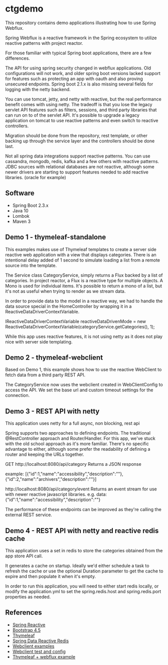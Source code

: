 # ctgdemo

This repository contains demo applications illustrating how to use Spring Webflux. 

Spring Webflux is a reactive framework in the Spring ecosystem to utilize reactive patterns
with project reactor. 

For those familiar with typical Spring boot applications, there are a few differences. 

The API for using spring security changed in webflux applications. Old configurations will not work,
 and older spring boot versions lacked support for features such as protecting an app with oauth and
also proving unsecured endpoints. Spring boot 2.1.x is also missing several fields for logging with
the netty backend. 

You can use tomcat, jetty, and netty with reactive, but the real performance benefit comes with
using netty.  The tradeoff is that you lose the legacy servlet API features such as filters, sessions, 
and third party libraries that can run on to of the servlet API.  It's possible to upgrade
a legacy application on tomcat to use reactive patterns and even switch to reactive controllers. 

Migration should be done from the repository, rest template, or other backing up through the service
layer and the controllers should be done last. 

Not all spring data integrations support reactive patterns. You can use cassandra, mongodb, 
redis, kafka and a few others with reactive patterns. JDBC sources with relational databases
are not reactive, although some newer drivers are starting to support features needed to add
reactive libraries. (oracle for example) 

## Software

* Spring Boot 2.3.x
* Java 10
* Lombok
* Maven 3

## Demo 1 - thymeleaf-standalone

This examples makes use of Thymeleaf templates to create a server side reactive web application
with a view that displays categories. There is an intentional delay added of 1 second to simulate
loading a list from a remote source into the template. 

The Service class CategoryService, simply returns a Flux backed by a list of categories. In 
project reactor, a Flux is a reactive type for multiple objects. A Mono is used for individual
items. It's possible to return a mono of a list, but it's not as useful when trying to render
as we stream data.

In order to provide data to the model in a reactive way, we had to handle the data source
special in the HomeController by wrapping it in a ReactiveDataDriverContextVariable. 

   IReactiveDataDriverContextVariable reactiveDataDrivenMode =
                new ReactiveDataDriverContextVariable(categoryService.getCategories(), 1);

While this app uses reactive features, it is not using netty as it does not play nice with
server side templating.

## Demo 2 - thymeleaf-webclient

Based on Demo 1, this example shows how to use the reactive WebClient to fetch data
from a third party REST API.  

The CategoryService now uses the webclient created in WebClientConfig to access the API. 
We set the base url and custom timeout settings for the connection.  

## Demo 3 - REST API with netty

This application uses netty for a full async, non blocking, rest api

Spring supports two approaches to defining endpoints. The traditional @RestController approach
and Router/Handler.  For this app, we've stuck with the old school approach as it's more familiar.
There's no specific advantage to either, although some prefer the readability of defining a
router and keeping the URLs together. 

GET http://localhost:8080/api/category 
Returns a JSON response

example:
[{"id":1,"name":"accessibility","description":""},{"id":2,"name":"archivers","description":""}]

http://localhost:8080/api/category/event
Returns an event stream for use with newer reactive javascript libraries.
e.g. data:{"id":1,"name":"accessibility","description":""} 

The performance of these endpoints can be improved as they're calling the external REST service.

## Demo 4 - REST API with netty and reactive redis cache

This application uses a set in redis to store the categories obtained from the app store API call. 

It generates a cache on startup. Ideally we'd either schedule a task to refresh the cache or 
use the optional Duration parameter to get the cache to expire and then populate it when it's empty.

In order to run this application, you will need to either start redis locally, or modify the
application.yml to set the spring.redis.host and spring.redis.port properties as needed.


## References

* [Spring Reactive](https://spring.io/reactive)
* [Bootstrap 4.5](https://getbootstrap.com/docs/4.5/getting-started/introduction/)
* [Thymeleaf](https://docs.spring.io/spring-boot/docs/2.3.3.RELEASE/reference/htmlsingle/#boot-features-spring-mvc-template-engines)
* [Spring Data Reactive Redis](https://docs.spring.io/spring-boot/docs/2.3.3.RELEASE/reference/htmlsingle/#boot-features-redis)
* [Webclient examples](https://howtodoinjava.com/spring-webflux/webclient-get-post-example/)
* [Webclient test and config](https://www.baeldung.com/spring-5-webclient)
* [Thymeleaf + webflux example](https://mkyong.com/spring-boot/spring-boot-webflux-thymeleaf-reactive-example/)